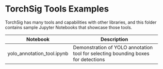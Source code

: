 # TorchSig Tools Examples
TorchSig has many tools and capabilities with other libraries, and this folder contains sample Jupyter Notebooks that showcase those tools.


| Notebook | Description  |
| -------- | -----------  |
| yolo_annotation_tool.ipynb | Demonstration of YOLO annotation tool for selecting bounding boxes for detections |
